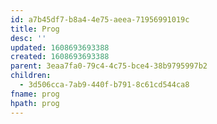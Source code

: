 ```yaml
---
id: a7b45df7-b8a4-4e75-aeea-71956991019c
title: Prog
desc: ''
updated: 1608693693388
created: 1608693693388
parent: 3eaa7fa0-79c4-4c75-bce4-38b9795997b2
children:
  - 3d506cca-7ab9-440f-b791-8c61cd544ca8
fname: prog
hpath: prog
---
```



